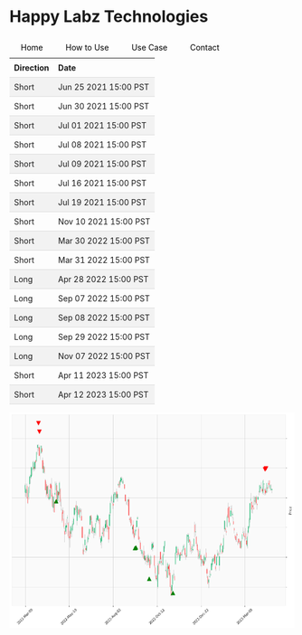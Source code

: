 
<style>
.hits {
            border-collapse: collapse;
            width: 100%;
        }
        .hits th, td {
            padding: 8px;
            text-align: left;
            border-bottom: 1px solid #ddd;
        }
        .hits tr:nth-child(even) {
            background-color: #f2f2f2;
        }
        
        .chartCol {
            width: 50%;
            float: left;
            padding: 20px;
        }  
</style>
    
<style>
nav {
  width: 100%;
  background-color: #dddddd;
  margin: 0;
  padding: 0;
}

nav ul {
  list-style-type: none;
  margin: 0;
  padding: 0;
}

nav li {
  float: left;
  margin: 0 10px !important;
}

nav a {
  display: block;
  padding: 10px;
  text-decoration: none;
  color: #000000;
}

nav a:hover {
  background-color: #ffffff;
  color: #000000;
}
</style>

# Happy Labz Technologies

<div>
<nav class="px-3 markdown-body">
  <ul>
    <li><a href="index.md">Home</a></li>
    <li><a href="navPages/how_to_use.md">How to Use</a></li>
    <li><a href="navPages/use_case.md">Use Case</a></li>
    <li><a href="navPages/contact.md">Contact</a></li>
  </ul>
</nav>
</div>

<table class="hits">
    <tr>
        <th>Direction</th>
        <th>Date</th>
      </tr>
    <tr>
        <td>Short</td>
        <td>Jun 25 2021 15:00 PST</td>
    </tr>
    <tr>
        <td>Short</td>
        <td>Jun 30 2021 15:00 PST</td>
    </tr>
    <tr>
        <td>Short</td>
        <td>Jul 01 2021 15:00 PST</td>
    </tr>
    <tr>
        <td>Short</td>
        <td>Jul 08 2021 15:00 PST</td>
    </tr>
    <tr>
        <td>Short</td>
        <td>Jul 09 2021 15:00 PST</td>
    </tr>
    <tr>
        <td>Short</td>
        <td>Jul 16 2021 15:00 PST</td>
    </tr>
    <tr>
        <td>Short</td>
        <td>Jul 19 2021 15:00 PST</td>
    </tr>
    <tr>
        <td>Short</td>
        <td>Nov 10 2021 15:00 PST</td>
    </tr>
    <tr>
        <td>Short</td>
        <td>Mar 30 2022 15:00 PST</td>
    </tr>
    <tr>
        <td>Short</td>
        <td>Mar 31 2022 15:00 PST</td>
    </tr>
    <tr>
        <td>Long</td>
        <td>Apr 28 2022 15:00 PST</td>
    </tr>
    <tr>
        <td>Long</td>
        <td>Sep 07 2022 15:00 PST</td>
    </tr>
    <tr>
        <td>Long</td>
        <td>Sep 08 2022 15:00 PST</td>
    </tr>
    <tr>
        <td>Long</td>
        <td>Sep 29 2022 15:00 PST</td>
    </tr>
    <tr>
        <td>Long</td>
        <td>Nov 07 2022 15:00 PST</td>
    </tr>
    <tr>
        <td>Short</td>
        <td>Apr 11 2023 15:00 PST</td>
    </tr>
    <tr>
        <td>Short</td>
        <td>Apr 12 2023 15:00 PST</td>
    </tr>
    
</table>

![Plot](charts/MSFT.png)